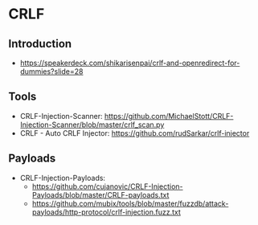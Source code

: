 # CRLF

## Introduction

- https://speakerdeck.com/shikarisenpai/crlf-and-openredirect-for-dummies?slide=28

## Tools

- CRLF-Injection-Scanner: https://github.com/MichaelStott/CRLF-Injection-Scanner/blob/master/crlf_scan.py
- CRLF - Auto CRLF Injector: https://github.com/rudSarkar/crlf-injector

## Payloads

- CRLF-Injection-Payloads:
  - https://github.com/cujanovic/CRLF-Injection-Payloads/blob/master/CRLF-payloads.txt
  - https://github.com/mubix/tools/blob/master/fuzzdb/attack-payloads/http-protocol/crlf-injection.fuzz.txt
